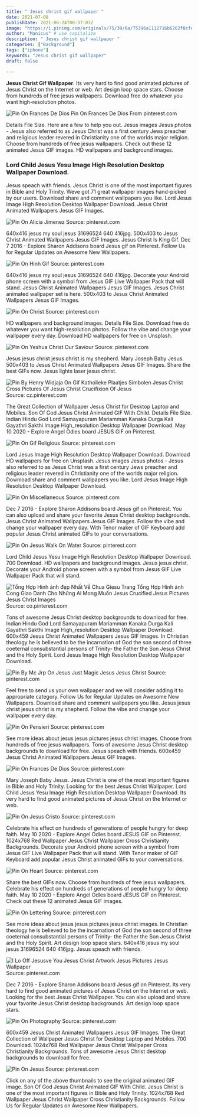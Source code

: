 ```yaml
---
title: " Jesus christ gif wallpaper "
date: 2021-07-08
publishDate: 2021-06-24T00:37:03Z
image: "https://i.pinimg.com/originals/75/39/6a/75396a1112716b6262f8cfeca90a1dcc.gif"
author: "Manicus" # use capitalize
description: " Jesus christ gif wallpaper "
categories: ["Background"]
tags: ["iphone"]
keywords: "Jesus christ gif wallpaper"
draft: false

---
```



**Jesus Christ Gif Wallpaper**. Its very hard to find good animated pictures of Jesus Christ on the Internet or web. Art design loop space stars. Choose from hundreds of free jesus wallpapers. Download free do whatever you want high-resolution photos.

![Pin On Frances De Dios](https://i.pinimg.com/originals/3e/2d/4a/3e2d4ab270d37f4026fc83d14497d4ac.gif "Pin On Frances De Dios")
Pin On Frances De Dios From pinterest.com


Details File Size. Here are a few to help you out. Jesus images Jesus photos - Jesus also referred to as Jesus Christ was a first century Jews preacher and religious leader revered in Christianity one of the worlds major religion. Choose from hundreds of free jesus wallpapers. Check out these 12 animated Jesus GIF images. HD wallpapers and background images.

### Lord Child Jesus Yesu Image High Resolution Desktop Wallpaper Download.

Jesus speach with friends. Jesus Christ is one of the most important figures in Bible and Holy Trinity. Weve got 71 great wallpaper images hand-picked by our users. Download share and comment wallpapers you like. Lord Jesus Image High Resolution Desktop Wallpaper Download. Jesus Christ Animated Wallpapers Jesus GIF Images.


![Pin On Alicia Jimenez](https://i.pinimg.com/originals/6b/0c/28/6b0c283f4d75c7e316c3acbb927bc3e0.gif "Pin On Alicia Jimenez")
Source: pinterest.com

640x416 jesus my soul jesus 31696524 640 416jpg. 500x403 to Jesus Christ Animated Wallpapers Jesus GIF Images. Jesus Christ Is King Gif. Dec 7 2016 - Explore Sharon Addisons board Jesus gif on Pinterest. Follow Us for Regular Updates on Awesome New Wallpapers.

![Pin On Hinh Gif](https://i.pinimg.com/originals/8f/e1/9f/8fe19f71a772cb43e60dc6cd4e982a74.gif "Pin On Hinh Gif")
Source: pinterest.com

640x416 jesus my soul jesus 31696524 640 416jpg. Decorate your Android phone screen with a symbol from Jesus GIF Live Wallpaper Pack that will stand. Jesus Christ Animated Wallpapers Jesus GIF Images. Jesus Christ animated wallpaper set is here. 500x403 to Jesus Christ Animated Wallpapers Jesus GIF Images.

![Pin On Christ](https://i.pinimg.com/originals/ed/1d/d4/ed1dd4fd77480008b769bafe1d3bd1ef.gif "Pin On Christ")
Source: pinterest.com

HD wallpapers and background images. Details File Size. Download free do whatever you want high-resolution photos. Follow the vibe and change your wallpaper every day. Download HD wallpapers for free on Unsplash.

![Pin On Yeshua Christ Our Saviour](https://i.pinimg.com/originals/89/95/97/8995975547a0faa86fc034e9a2a9569e.gif "Pin On Yeshua Christ Our Saviour")
Source: pinterest.com

Jesus jesus christ jesus christ is my shepherd. Mary Joseph Baby Jesus. 500x403 to Jesus Christ Animated Wallpapers Jesus GIF Images. Share the best GIFs now. Jesus lights laser jesus christ.

![Pin By Henry Widjaja On Gif Katholieke Plaatjes Simbolen Jesus Christ Cross Pictures Of Jesus Christ Crucifixion Of Jesus](https://i.pinimg.com/originals/80/08/70/800870556f49137672d56ea3374b2eb9.gif "Pin By Henry Widjaja On Gif Katholieke Plaatjes Simbolen Jesus Christ Cross Pictures Of Jesus Christ Crucifixion Of Jesus")
Source: cz.pinterest.com

The Great Collection of Wallpaper Jesus Christ for Desktop Laptop and Mobiles. Son Of God Jesus Christ Animated GIF With Child. Details File Size. Indian Hindu God Lord Samayapuram Mariamman Kanaka Durga Kali Gayathri Sakthi Image High_resolution Desktop Wallpaper Download. May 10 2020 - Explore Angel Odles board JESUS GIF on Pinterest.

![Pin On Gif Religious](https://i.pinimg.com/originals/ac/bc/38/acbc385d88413a2a919f321a4212065e.gif "Pin On Gif Religious")
Source: pinterest.com

Lord Jesus Image High Resolution Desktop Wallpaper Download. Download HD wallpapers for free on Unsplash. Jesus images Jesus photos - Jesus also referred to as Jesus Christ was a first century Jews preacher and religious leader revered in Christianity one of the worlds major religion. Download share and comment wallpapers you like. Lord Jesus Image High Resolution Desktop Wallpaper Download.

![Pin On Miscellaneous](https://i.pinimg.com/originals/bd/08/67/bd08672e5a9da34a63c151247247cc55.gif "Pin On Miscellaneous")
Source: pinterest.com

Dec 7 2016 - Explore Sharon Addisons board Jesus gif on Pinterest. You can also upload and share your favorite Jesus Christ desktop backgrounds. Jesus Christ Animated Wallpapers Jesus GIF Images. Follow the vibe and change your wallpaper every day. With Tenor maker of GIF Keyboard add popular Jesus Christ animated GIFs to your conversations.

![Pin On Jesus Walk On Water](https://i.pinimg.com/originals/c7/42/56/c74256c2706c6e8f74e5858e4aa85f57.gif "Pin On Jesus Walk On Water")
Source: pinterest.com

Lord Child Jesus Yesu Image High Resolution Desktop Wallpaper Download. 700 Download. HD wallpapers and background images. Jesus jesus christ. Decorate your Android phone screen with a symbol from Jesus GIF Live Wallpaper Pack that will stand.

![Tổng Hợp Hinh ảnh đẹp Nhất Về Chua Giesu Trang Tổng Hợp Hinh ảnh Cong Giao Danh Cho Những Ai Mong Muốn Jesus Crucified Jesus Pictures Jesus Christ Images](https://i.pinimg.com/originals/33/f4/f0/33f4f09f1d1eca4d86af8e68261c1615.gif "Tổng Hợp Hinh ảnh đẹp Nhất Về Chua Giesu Trang Tổng Hợp Hinh ảnh Cong Giao Danh Cho Những Ai Mong Muốn Jesus Crucified Jesus Pictures Jesus Christ Images")
Source: co.pinterest.com

Tons of awesome Jesus Christ desktop backgrounds to download for free. Indian Hindu God Lord Samayapuram Mariamman Kanaka Durga Kali Gayathri Sakthi Image High_resolution Desktop Wallpaper Download. 600x459 Jesus Christ Animated Wallpapers Jesus GIF Images. In Christian theology he is believed to be the incarnation of God the son second of three coeternal consubstantial persons of Trinity- the Father the Son Jesus Christ and the Holy Spirit. Lord Jesus Image High Resolution Desktop Wallpaper Download.

![Pin By Mc Jrp On Jesus Just Magic Jesus Jesus Christ](https://i.pinimg.com/originals/8c/55/26/8c55261fc73ff4c1232d15095c3fa34e.gif "Pin By Mc Jrp On Jesus Just Magic Jesus Jesus Christ")
Source: pinterest.com

Feel free to send us your own wallpaper and we will consider adding it to appropriate category. Follow Us for Regular Updates on Awesome New Wallpapers. Download share and comment wallpapers you like. Jesus jesus christ jesus christ is my shepherd. Follow the vibe and change your wallpaper every day.

![Pin On Pensieri](https://i.pinimg.com/originals/cf/03/4d/cf034df597032e49173476dfd5477f05.gif "Pin On Pensieri")
Source: pinterest.com

See more ideas about jesus jesus pictures jesus christ images. Choose from hundreds of free jesus wallpapers. Tons of awesome Jesus Christ desktop backgrounds to download for free. Jesus speach with friends. 600x459 Jesus Christ Animated Wallpapers Jesus GIF Images.

![Pin On Frances De Dios](https://i.pinimg.com/originals/3e/2d/4a/3e2d4ab270d37f4026fc83d14497d4ac.gif "Pin On Frances De Dios")
Source: pinterest.com

Mary Joseph Baby Jesus. Jesus Christ is one of the most important figures in Bible and Holy Trinity. Looking for the best Jesus Christ Wallpaper. Lord Child Jesus Yesu Image High Resolution Desktop Wallpaper Download. Its very hard to find good animated pictures of Jesus Christ on the Internet or web.

![Pin On Jesus Cristo](https://i.pinimg.com/originals/76/0b/e3/760be3969bc46d241d567b39a72fee39.gif "Pin On Jesus Cristo")
Source: pinterest.com

Celebrate his effect on hundreds of generations of people hungry for deep faith. May 10 2020 - Explore Angel Odles board JESUS GIF on Pinterest. 1024x768 Red Wallpaper Jesus Christ Wallpaper Cross Christianity Backgrounds. Decorate your Android phone screen with a symbol from Jesus GIF Live Wallpaper Pack that will stand. With Tenor maker of GIF Keyboard add popular Jesus Christ animated GIFs to your conversations.

![Pin On Heart](https://i.pinimg.com/originals/a5/a5/42/a5a54243fc783ba5f0bd408be0d4a02d.gif "Pin On Heart")
Source: pinterest.com

Share the best GIFs now. Choose from hundreds of free jesus wallpapers. Celebrate his effect on hundreds of generations of people hungry for deep faith. May 10 2020 - Explore Angel Odles board JESUS GIF on Pinterest. Check out these 12 animated Jesus GIF images.

![Pin On Lettering](https://i.pinimg.com/originals/b0/66/e2/b066e2573f5177d7818815c311c6547d.gif "Pin On Lettering")
Source: pinterest.com

See more ideas about jesus jesus pictures jesus christ images. In Christian theology he is believed to be the incarnation of God the son second of three coeternal consubstantial persons of Trinity- the Father the Son Jesus Christ and the Holy Spirit. Art design loop space stars. 640x416 jesus my soul jesus 31696524 640 416jpg. Jesus speach with friends.

![I Lo Off Jesusve You Jesus Christ Artwork Jesus Pictures Jesus Wallpaper](https://i.pinimg.com/originals/64/12/fc/6412fcbf4a2b321cf09104a67ea76e0d.gif "I Lo Off Jesusve You Jesus Christ Artwork Jesus Pictures Jesus Wallpaper")
Source: pinterest.com

Dec 7 2016 - Explore Sharon Addisons board Jesus gif on Pinterest. Its very hard to find good animated pictures of Jesus Christ on the Internet or web. Looking for the best Jesus Christ Wallpaper. You can also upload and share your favorite Jesus Christ desktop backgrounds. Art design loop space stars.

![Pin On Photography](https://i.pinimg.com/originals/09/31/8a/09318af9cd74eabb535a11ef189a403b.gif "Pin On Photography")
Source: pinterest.com

600x459 Jesus Christ Animated Wallpapers Jesus GIF Images. The Great Collection of Wallpaper Jesus Christ for Desktop Laptop and Mobiles. 700 Download. 1024x768 Red Wallpaper Jesus Christ Wallpaper Cross Christianity Backgrounds. Tons of awesome Jesus Christ desktop backgrounds to download for free.

![Pin On Jesus](https://i.pinimg.com/originals/75/39/6a/75396a1112716b6262f8cfeca90a1dcc.gif "Pin On Jesus")
Source: pinterest.com

Click on any of the above thumbnails to see the original animated GIF image. Son Of God Jesus Christ Animated GIF With Child. Jesus Christ is one of the most important figures in Bible and Holy Trinity. 1024x768 Red Wallpaper Jesus Christ Wallpaper Cross Christianity Backgrounds. Follow Us for Regular Updates on Awesome New Wallpapers.

